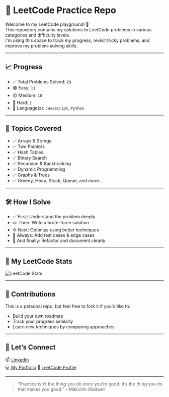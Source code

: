 # 🧠 LeetCode Practice Repo

Welcome to my LeetCode playground! 🚀  
This repository contains my solutions to LeetCode problems in various categories and difficulty levels.  
I'm using this space to track my progress, revisit tricky problems, and improve my problem-solving skills.  

---

## 📈 Progress

- ✅ Total Problems Solved: **`23`**
- 🟢 Easy: `11`
- 🟡 Medium: `10`
- 🔴 Hard: `2`
- 🚧 Language(s): `JavaScript`, `Python`

---

## 🧩 Topics Covered

- ✅ Arrays & Strings
- ✅ Two Pointers
- ✅ Hash Tables
- ✅ Binary Search
- ✅ Recursion & Backtracking
- ✅ Dynamic Programming
- ✅ Graphs & Trees
- ✅ Greedy, Heap, Stack, Queue, and more...

---

## 🛠️ How I Solve

- ✅ First: Understand the problem deeply
- ✏️ Then: Write a brute-force solution
- ⚙️ Next: Optimize using better techniques
- 🧪 Always: Add test cases & edge cases
- 🧘 And finally: Refactor and document clearly

---

## 🔗 My LeetCode Stats

![LeetCode Stats](https://leetcard.jacoblin.cool/user4150sX?theme=dark&ext=heatmap)

---

## 🤝 Contributions

This is a personal repo, but feel free to fork it if you'd like to:
- Build your own roadmap
- Track your progress similarly
- Learn new techniques by comparing approaches

---

## 🚀 Let’s Connect

📫 [LinkedIn](https://www.linkedin.com/in/berfin-s%C3%BCnnetcio%C4%9Flu-4ab9681b3/)  
💻 [My Portfolio](https://berfin4615.github.io/Portfolio/) 
🎯 [LeetCode Profile](https://leetcode.com/user4150sX)

---

> “Practice isn’t the thing you do once you’re good. It’s the thing you do that makes you good.” – Malcolm Gladwell
